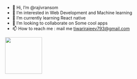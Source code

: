 - 👋 Hi, I’m @rajivransom
- 👀 I’m interested in Web Development and Machine learning
- 🌱 I’m currently learning React native
- 💞️ I’m looking to collaborate on Some cool apps
- 📫 How to reach me : mail me tiwarirajeev793@gmail.com

<img  src="https://cdn.dribbble.com/users/2401141/screenshots/5487982/media/f94135193d842e240e9c1267e4d9ca89.gif"    height=120px  />

<!---
rajivransom/rajivransom is a ✨ special ✨ repository because its `README.md` (this file) appears on your GitHub profile.
You can click the Preview link to take a look at your changes.
--->
